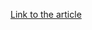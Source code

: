 [Link to the article](https://blog.malwarebytes.com/cybercrime/2020/04/new-agenttesla-variant-steals-wifi-credentials/)
